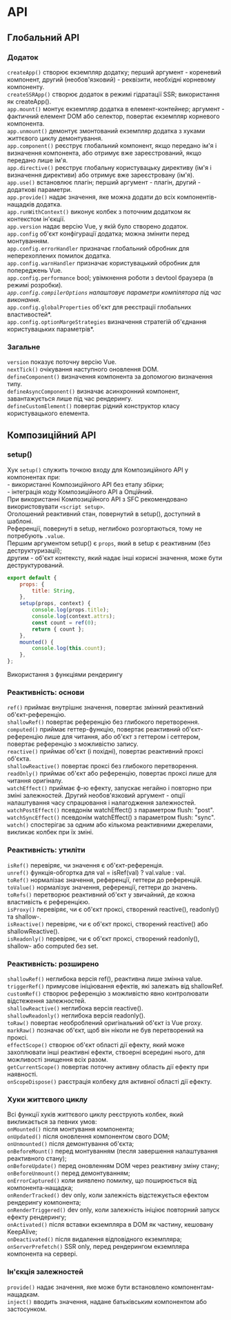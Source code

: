 # API

## Глобальний API

### Додаток

`createApp()` створює екземпляр додатку; перший аргумент - кореневий компонент, другий (необов'язковий) - реквізити, необхідні корневому компоненту.  
`createSSRApp()` створює додаток в режимі гідратації SSR; використання як createApp().  
`app.mount()` монтує екземпляр додатка в елемент-контейнер; аргумент - фактичний елемент DOM або селектор, повертає екземпляр корневого компонента.  
`app.unmount()` демонтує змонтований екземпляр додатка з хуками життєвого циклу демонтування.  
`app.component()` реєструє глобальний компонент, якщо передано ім'я і визначення компонента, або отримує вже зареєстрований, якщо передано лише ім'я.  
`app.directive()` реєструє глобальну користувацьку директиву (ім'я і визначення директиви) або отримує вже зареєстровану (ім'я).  
`app.use()` встановлює плагін; перший аргумент - плагін, другий - додаткові параметри.  
`app.provide()` надає значення, яке можна додати до всіх компонентів-нащадків додатка.  
`app.runWithContext()` виконує колбек з поточним додатком як контекстом ін'єкції.  
`app.version` надає версію Vue, у якій було створено додаток.  
`app.config` об'єкт конфігурації додатка; можна змінити перед монтуванням.  
`app.config.errorHandler` призначає глобальний обробник для неперехоплених помилок додатка.  
`app.config.warnHandler` призначає користувацький обробник для попереджень Vue.  
`app.config.performance` bool; увімкнення роботи з devtool браузера (в режимі розробки)_.  
`app.config.compilerOptions` налаштовує параметри компілятора під час виконання_.  
`app.config.globalProperties` об'єкт для реєстрації глобальних властивостей*.  
`app.config.optionMargeStrategies` визначення стратегій об'єднання користувацьких параметрів*.

### Загальне

`version` показує поточну версію Vue.  
`nextTick()` очікування наступного оновлення DOM.  
`defineComponent()` визначення компонента за допомогою визначення типу.  
`defineAsyncComponent()` визначає асинхронний компонент, завантажується лише під час рендерингу.  
`defineCustomElement()` повертає рідний конструктор класу користувацького елемента.

## Композиційний API

### setup()

Хук `setup()` служить точкою входу для Композиційного API у компонентах при:  
\- використанні Композиційного API без етапу збірки;  
\- інтеграція коду Композиційного API а Опційний.  
При використанні Композиційного API з SFC рекомендовано використовувати `<script setup>`.  
Оголошений реактивний стан, повернутий в setup(), доступний в шаблоні.  
Референції, повернуті в setup, неглибоко розгортаються, тому не потребують `.value`.  
Першим аргументом setup() є `props`, який в setup є реактивним (без деструктуризації);  
другим - об'єкт контексту, який надає інші корисні значення, може бути деструктурований.

```js
export default {
	props: {
		title: String,
	},
	setup(props, context) {
		console.log(props.title);
		console.log(context.attrs);
		const count = ref(0);
		return { count };
	},
	mounted() {
		console.log(this.count);
	},
};
```

Використання з функціями рендерингу

### Реактивність: основи

`ref()` приймає внутрішнє значення, повертає змінний реактивний об'єкт-референцію.  
`shallowRef()` повертає референцію без глибокого перетворення.  
`computed()` приймає геттер-функцію, повертає реактивний об'єкт-референцію лише для читання, або об'єкт з геттером і сеттером, повертає референцію з можливістю запису.  
`reactive()` приймає об'єкт (і похідні), повертає реактивний проксі об'єкта.  
`shallowReactive()` повертає проксі без глибокого перетворення.  
`readOnly()` приймає об'єкт або референцію, повертає проксі лише для читання оригіналу.  
`watchEffect()` приймає ф-ю ефекту, запускає негайно і повторно при зміні залежностей. Другий необов'язковий аргумент - опції налаштування часу спрацювання і налагодження залежностей.  
`watchPostEffect()` псевдонім watchEffect() з параметром flush: "post".  
`watchSyncEffect()` псевдонім watchEffect() з параметром flush: "sync".  
`watch()` спостерігає за одним або кількома реактивними джерелами, викликає колбек при їх зміні.

### Реактивність: утиліти

`isRef()` перевіряє, чи значення є об'єкт-референція.  
`unref()` функція-обгортка для val = isRef(val) ? val.value : val.  
`toRef()` нормалізає значення, референції, геттери до референцій.  
`toValue()` нормалізує значення, референції, геттери до значень.  
`toRefs()` перетворює реактивний об'єкт у звичайний, де кожна властивість є референцією.  
`isProxy()` перевіряє, чи є об'єкт проксі, створений reactive(), readonly() та shallow-.  
`isReactive()` перевіряє, чи є об'єкт проксі, створений reactive() або shallowReactive().  
`isReadonly()` перевіряє, чи є об'єкт проксі, створений readonly(), shallow- або computed без set.

### Реактивність: розширено

`shallowRef()` неглибока версія ref(), реактивна лише змінна value.  
`triggerRef()` примусове ініціювання ефектів, які залежать від shallowRef.  
`customRef()` створює референцію з можливістю явно контролювати відстеження залежностей.  
`shallowReactive()` неглибока версія reactive().  
`shallowReadonly()` неглибока версія readonly().  
`toRaw()` повертає необроблений оригінальний об'єкт із Vue proxy.  
`markRaw()` позначає об'єкт, щоб він ніколи не був перетворений на проксі.  
`effectScope()` створює об'єкт області дії ефекту, який може захоплювати інші реактивні ефекти, ствоерні всередині нього, для можливості знищення всіх разом.  
`getCurrentScope()` повертає поточну активну область дії ефекту при наявності.  
`onScopeDispose()` раєстрація колбеку для активної області дії ефекту.

### Хуки життєвого циклу

Всі функції хуків життєвого циклу реєструють колбек, який викликається за певних умов:  
`onMounted()` після монтування компонента;  
`onUpdated()` після оновлення компонентом свого DOM;  
`onUnmounted()` після демонтування об'єкта;  
`onBeforeMount()` перед монтуванням (песля завершення налаштування реактивного стану);  
`onBeforeUpdate()` перед оновленням DOM через реактивну зміну стану;  
`onBeforeUnmount()` перед демонтуванням;  
`onErrorCaptured()` коли виявлено помилку, що поширюється від компонента-нащадка;  
`onRenderTracked()` dev only, коли залежність відстежується ефектом рендерингу компонента;  
`onRenderTriggered()` dev only, коли залежність ініціює повторний запуск ефекту рендерингу;  
`onActivated()` після вставки екземпляра в DOM як частину, кешовану KeepAlive;  
`onDeactivated()` після видалення відповідного екземпляра;  
`onServerPrefetch()` SSR only, перед рендерингом екземпляра компонента на сервері.

### Ін'єкція залежностей

`provide()` надає значення, яке може бути встановлено компонентам-нащадкам.  
`inject()` вводить значення, надане батьківським компонентом або застосунком.